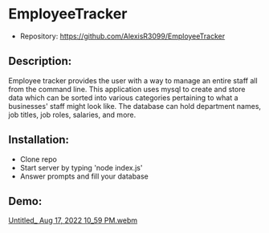 # EmployeeTracker

- Repository: https://github.com/AlexisR3099/EmployeeTracker

## Description:
Employee tracker provides the user with a way to manage an entire staff all from the command line. This application uses mysql to create and store data which can be sorted into various categories pertaining to what a businesses' staff might look like. The database can hold department names, job titles, job roles, salaries, and more.

## Installation: 
- Clone repo
- Start server by typing 'node index.js'
- Answer prompts and fill your database

## Demo:
[Untitled_ Aug 17, 2022 10_59 PM.webm](https://user-images.githubusercontent.com/98194815/185290660-30b7eddb-134f-4a38-a461-fc698090c9c1.webm)
